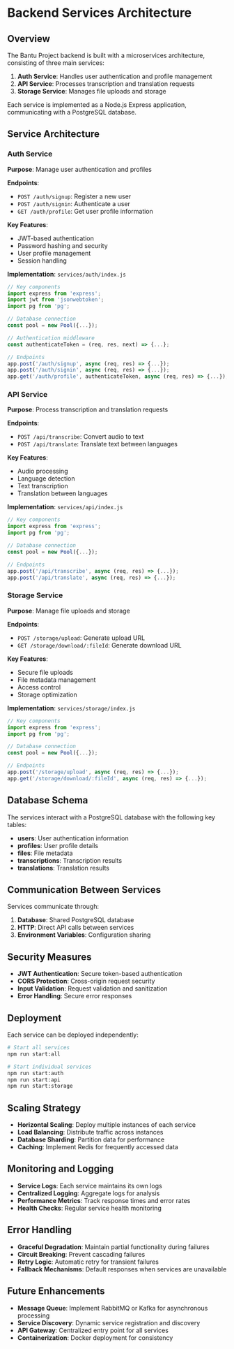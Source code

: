 # Backend Services Architecture

## Overview

The Bantu Project backend is built with a microservices architecture, consisting of three main services:

1. **Auth Service**: Handles user authentication and profile management
2. **API Service**: Processes transcription and translation requests
3. **Storage Service**: Manages file uploads and storage

Each service is implemented as a Node.js Express application, communicating with a PostgreSQL database.

## Service Architecture

### Auth Service

**Purpose**: Manage user authentication and profiles

**Endpoints**:
- `POST /auth/signup`: Register a new user
- `POST /auth/signin`: Authenticate a user
- `GET /auth/profile`: Get user profile information

**Key Features**:
- JWT-based authentication
- Password hashing and security
- User profile management
- Session handling

**Implementation**: `services/auth/index.js`

```javascript
// Key components
import express from 'express';
import jwt from 'jsonwebtoken';
import pg from 'pg';

// Database connection
const pool = new Pool({...});

// Authentication middleware
const authenticateToken = (req, res, next) => {...};

// Endpoints
app.post('/auth/signup', async (req, res) => {...});
app.post('/auth/signin', async (req, res) => {...});
app.get('/auth/profile', authenticateToken, async (req, res) => {...});
```

### API Service

**Purpose**: Process transcription and translation requests

**Endpoints**:
- `POST /api/transcribe`: Convert audio to text
- `POST /api/translate`: Translate text between languages

**Key Features**:
- Audio processing
- Language detection
- Text transcription
- Translation between languages

**Implementation**: `services/api/index.js`

```javascript
// Key components
import express from 'express';
import pg from 'pg';

// Database connection
const pool = new Pool({...});

// Endpoints
app.post('/api/transcribe', async (req, res) => {...});
app.post('/api/translate', async (req, res) => {...});
```

### Storage Service

**Purpose**: Manage file uploads and storage

**Endpoints**:
- `POST /storage/upload`: Generate upload URL
- `GET /storage/download/:fileId`: Generate download URL

**Key Features**:
- Secure file uploads
- File metadata management
- Access control
- Storage optimization

**Implementation**: `services/storage/index.js`

```javascript
// Key components
import express from 'express';
import pg from 'pg';

// Database connection
const pool = new Pool({...});

// Endpoints
app.post('/storage/upload', async (req, res) => {...});
app.get('/storage/download/:fileId', async (req, res) => {...});
```

## Database Schema

The services interact with a PostgreSQL database with the following key tables:

- **users**: User authentication information
- **profiles**: User profile details
- **files**: File metadata
- **transcriptions**: Transcription results
- **translations**: Translation results

## Communication Between Services

Services communicate through:

1. **Database**: Shared PostgreSQL database
2. **HTTP**: Direct API calls between services
3. **Environment Variables**: Configuration sharing

## Security Measures

- **JWT Authentication**: Secure token-based authentication
- **CORS Protection**: Cross-origin request security
- **Input Validation**: Request validation and sanitization
- **Error Handling**: Secure error responses

## Deployment

Each service can be deployed independently:

```bash
# Start all services
npm run start:all

# Start individual services
npm run start:auth
npm run start:api
npm run start:storage
```

## Scaling Strategy

- **Horizontal Scaling**: Deploy multiple instances of each service
- **Load Balancing**: Distribute traffic across instances
- **Database Sharding**: Partition data for performance
- **Caching**: Implement Redis for frequently accessed data

## Monitoring and Logging

- **Service Logs**: Each service maintains its own logs
- **Centralized Logging**: Aggregate logs for analysis
- **Performance Metrics**: Track response times and error rates
- **Health Checks**: Regular service health monitoring

## Error Handling

- **Graceful Degradation**: Maintain partial functionality during failures
- **Circuit Breaking**: Prevent cascading failures
- **Retry Logic**: Automatic retry for transient failures
- **Fallback Mechanisms**: Default responses when services are unavailable

## Future Enhancements

- **Message Queue**: Implement RabbitMQ or Kafka for asynchronous processing
- **Service Discovery**: Dynamic service registration and discovery
- **API Gateway**: Centralized entry point for all services
- **Containerization**: Docker deployment for consistency